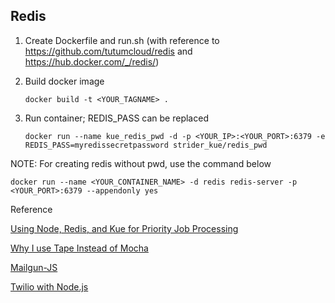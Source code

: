 ## Redis

1. Create Dockerfile and run.sh (with reference to https://github.com/tutumcloud/redis and https://hub.docker.com/_/redis/)


2. Build docker image

   ```docker build -t <YOUR_TAGNAME> .```


3. Run container; REDIS_PASS can be replaced

   ```docker run --name kue_redis_pwd -d -p <YOUR_IP>:<YOUR_PORT>:6379 -e REDIS_PASS=myredissecretpassword strider_kue/redis_pwd```

NOTE: For creating redis without pwd, use the command below
   
   ```docker run --name <YOUR_CONTAINER_NAME> -d redis redis-server -p <YOUR_PORT>:6379 --appendonly yes```

Reference

[Using Node, Redis, and Kue for Priority Job Processing](https://ifelse.io/2016/02/23/using-node-redis-and-kue-for-priority-job-processing/)

[Why I use Tape Instead of Mocha](https://medium.com/javascript-scene/why-i-use-tape-instead-of-mocha-so-should-you-6aa105d8eaf4#.wrpgzj2pe)

[Mailgun-JS](http://blog.mailgun.com/how-to-send-transactional-emails-in-a-nodejs-app-using-the-mailgun-api/)

[Twilio with Node.js](http://twilio.github.io/twilio-node/)
